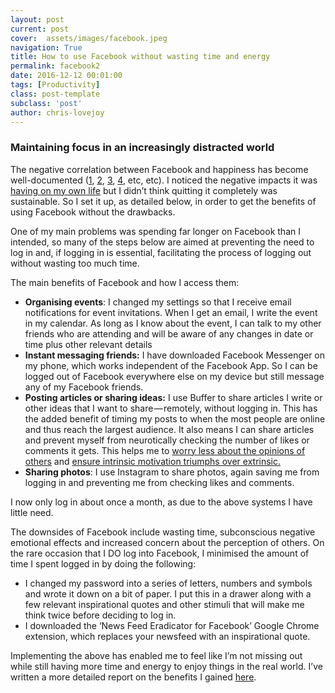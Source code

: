 ```yaml
---
layout: post
current: post
cover:  assets/images/facebook.jpeg
navigation: True
title: How to use Facebook without wasting time and energy
permalink: facebook2
date: 2016-12-12 00:01:00
tags: [Productivity]
class: post-template
subclass: 'post'
author: chris-lovejoy
---
```




### Maintaining focus in an increasingly distracted world

The negative correlation between Facebook and happiness has become well-documented ([1](http://www.lifehack.org/articles/productivity/7-reasons-why-quitting-facebook-now-good-for-your-future.html), [2](http://www.dailydot.com/via/quit-facebook-in-2016/), [3](http://budgetandthebeach.com/2016/01/18/why-i-quit-facebook/), [4](http://www.mensjournal.com/gear/collection/why-were-getting-off-facebook-in-2015-20141231), etc, etc). I noticed the negative impacts it was [having on my own life](https://medium.com/@Chris.Lovejoy/i-dont-give-a-fuck-what-they-think-and-neither-should-you-b7fbdf68609c#.cfrz0qrcz) but I didn’t think quitting it completely was sustainable. So I set it up, as detailed below, in order to get the benefits of using Facebook without the drawbacks.

One of my main problems was spending far longer on Facebook than I intended, so many of the steps below are aimed at preventing the need to log in and, if logging in is essential, facilitating the process of logging out without wasting too much time.

The main benefits of Facebook and how I access them:

-   **Organising events**: I changed my settings so that I receive email notifications for event invitations. When I get an email, I write the event in my calendar. As long as I know about the event, I can talk to my other friends who are attending and will be aware of any changes in date or time plus other relevant details
-   **Instant messaging friends:** I have downloaded Facebook Messenger on my phone, which works independent of the Facebook App. So I can be logged out of Facebook everywhere else on my device but still message any of my Facebook friends.
-   **Posting articles or sharing ideas:** I use Buffer to share articles I write or other ideas that I want to share — remotely, without logging in. This has the added benefit of timing my posts to when the most people are online and thus reach the largest audience. It also means I can share articles and prevent myself from neurotically checking the number of likes or comments it gets. This helps me to [worry less about the opinions of others](https://www.youtube.com/watch?v=LYDznRaAl20) and [ensure intrinsic motivation triumphs over extrinsic.](https://medium.com/@Chris.Lovejoy/i-dont-give-a-fuck-what-they-think-and-neither-should-you-b7fbdf68609c#.epjevvgt0)
-   **Sharing photos**: I use Instagram to share photos, again saving me from logging in and preventing me from checking likes and comments.

I now only log in about once a month, as due to the above systems I have little need.

The downsides of Facebook include wasting time, subconscious negative emotional effects and increased concern about the perception of others. On the rare occasion that I DO log into Facebook, I minimised the amount of time I spent logged in by doing the following:

-   I changed my password into a series of letters, numbers and symbols and wrote it down on a bit of paper. I put this in a drawer along with a few relevant inspirational quotes and other stimuli that will make me think twice before deciding to log in.
-   I downloaded the ‘News Feed Eradicator for Facebook’ Google Chrome extension, which replaces your newsfeed with an inspirational quote.

Implementing the above has enabled me to feel like I’m not missing out while still having more time and energy to enjoy things in the real world. I’ve written a more detailed report on the benefits I gained [here](https://medium.com/@Chris.Lovejoy/a-liberating-facebook-experiment-616e72a121ce).